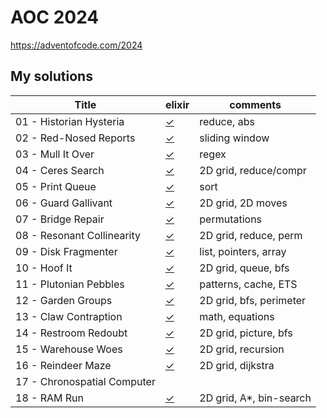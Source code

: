 # AOC 2024

https://adventofcode.com/2024


## My solutions

| Title                                | elixir    | comments                |
| -                                    | -         | -                       |
| 01 - Historian Hysteria              | [✓][01ex] | reduce, abs             |
| 02 - Red-Nosed Reports               | [✓][02ex] | sliding window          |
| 03 - Mull It Over                    | [✓][03ex] | regex                   |
| 04 - Ceres Search                    | [✓][04ex] | 2D grid, reduce/compr   |
| 05 - Print Queue                     | [✓][05ex] | sort                    |
| 06 - Guard Gallivant                 | [✓][06ex] | 2D grid, 2D moves       |
| 07 - Bridge Repair                   | [✓][07ex] | permutations            |
| 08 - Resonant Collinearity           | [✓][08ex] | 2D grid, reduce, perm   |
| 09 - Disk Fragmenter                 | [✓][09ex] | list, pointers, array   |
| 10 - Hoof It                         | [✓][10ex] | 2D grid, queue, bfs     |
| 11 - Plutonian Pebbles               | [✓][11ex] | patterns, cache, ETS    |
| 12 - Garden Groups                   | [✓][12ex] | 2D grid, bfs, perimeter |
| 13 - Claw Contraption                | [✓][13ex] | math, equations         |
| 14 - Restroom Redoubt                | [✓][14ex] | 2D grid, picture, bfs   |
| 15 - Warehouse Woes                  | [✓][15ex] | 2D grid, recursion      |
| 16 - Reindeer Maze                   | [✓][16ex] | 2D grid, dijkstra       |
| 17 - Chronospatial Computer          |           |                         |
| 18 - RAM Run                         | [✓][18ex] | 2D grid, A*, bin-search |


[01ex]: elixir/day1.livemd
[02ex]: elixir/day2.livemd
[03ex]: elixir/day3.livemd
[04ex]: elixir/day4.livemd
[05ex]: elixir/day5.livemd
[06ex]: elixir/day6.livemd
[07ex]: elixir/day7.livemd
[08ex]: elixir/day8.livemd
[09ex]: elixir/day9.livemd
[10ex]: elixir/day10.livemd
[11ex]: elixir/day11.livemd
[12ex]: elixir/day12.livemd
[13ex]: elixir/day13.livemd
[14ex]: elixir/day14.livemd
[15ex]: elixir/day15.livemd
[16ex]: elixir/day16.livemd
[18ex]: elixir/day18.livemd
